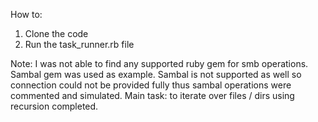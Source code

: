 How to:

1. Clone the code
2. Run the task_runner.rb file

Note: I was not able to find any supported ruby gem for smb operations. Sambal gem was used as example.
Sambal is not supported as well so connection could not be provided fully thus
sambal operations were commented and simulated. Main task: to iterate over files / dirs using recursion completed.
